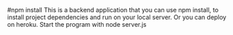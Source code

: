 #npm install
This is a backend application that you can use npm install, to install project dependencies and run on your local server.
Or you can deploy on heroku.
Start the program with node server.js